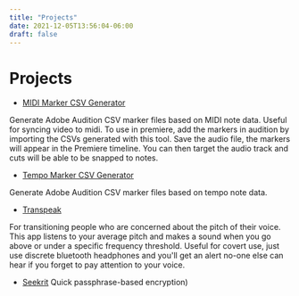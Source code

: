 ```yaml
---
title: "Projects"
date: 2021-12-05T13:56:04-06:00
draft: false
---
```



# Projects

- [MIDI Marker CSV Generator](http://midimarkers.netlify.app)
 
 Generate Adobe Audition CSV marker files based on MIDI note data. Useful for syncing video to midi. To use in premiere, add the markers in audition by importing the CSVs generated with this tool. Save the audio file, the markers will appear in the Premiere timeline. You can then target the audio track and cuts will be able to be snapped to notes.

- [Tempo Marker CSV Generator](http://tempomarkers.netlify.app)

 Generate Adobe Audition CSV marker files based on tempo note data. 

- [Transpeak](http://transpeak.netlify.app)

 For transitioning people who are concerned about the pitch of their voice. This app listens to your average pitch and makes a sound when you go above or under a specific frequency threshold. Useful for covert use, just use discrete bluetooth headphones and you'll get an alert no-one else can hear if you forget to pay attention to your voice.


- [Seekrit](seekrit.com) Quick passphrase-based encryption)
 
